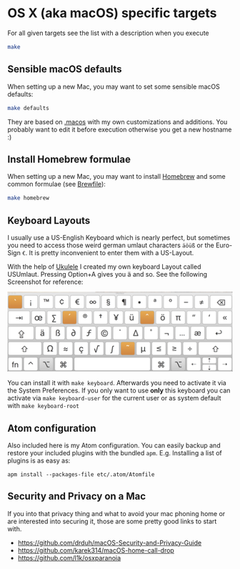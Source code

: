 # OS X (aka macOS) specific targets

For all given targets see the list with a description when you execute
```bash
make
```

## Sensible macOS defaults

When setting up a new Mac, you may want to set some sensible macOS defaults:

```bash
make defaults
```

They are based on [.macos](https://mths.be/macos) with my own customizations and additions. You probably want to edit it before execution otherwise you get a new hostname :)

## Install Homebrew formulae

When setting up a new Mac, you may want to install [Homebrew](https://brew.sh/) and some common formulae (see [Brewfile](Brewfile)):

```bash
make homebrew
```

## Keyboard Layouts

I usually use a US-English Keyboard which is nearly perfect, but sometimes you need to access those weird german umlaut characters ``äöüß`` or the Euro-Sign ``€``. It is pretty inconvenient to enter them with a US-Layout.

With the help of [Ukulele](http://scripts.sil.org/cms/scripts/page.php?site_id=nrsi&id=ukelele) I created my own keyboard Layout called USUmlaut. Pressing Option+A gives you ä and so. See the following Screenshot for reference:

![Screenshot of the custom Keyboard Layout](KeyboardLayouts/USUmlaut-Layout.png)

You can install it with ``make keyboard``. Afterwards you need to activate it via the System Preferences.
If you only want to use **only** this keyboard you can activate via ``make keyboard-user`` for the current user or as system default with ``make keyboard-root``

## Atom configuration

Also included here is my Atom configuration. You can easily backup and restore your included plugins with the bundled ``apm``. E.g. Installing a list of plugins is as easy as:

```
apm install --packages-file etc/.atom/Atomfile
```

## Security and Privacy on a Mac

If you into that privacy thing and what to avoid your mac phoning home or are interested into securing it, those are some pretty good links to start with.

 - https://github.com/drduh/macOS-Security-and-Privacy-Guide
 - https://github.com/karek314/macOS-home-call-drop
 - https://github.com/l1k/osxparanoia
